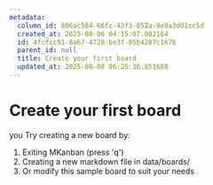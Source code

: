 ```yaml
---
metadata:
  column_id: 806ac584-66fc-43f3-852a-9e0a3d01cc5d
  created_at: 2025-08-06 04:15:07.002164
  id: 4fcfcc91-8a67-4728-be3f-05b4287c1676
  parent_id: null
  title: Create your first board
  updated_at: 2025-08-08 06:25:36.851688
---
```


# Create your first board


you Try creating a new board by:
1. Exiting MKanban (press 'q')
2. Creating a new markdown file in data/boards/
3. Or modify this sample board to suit your needs